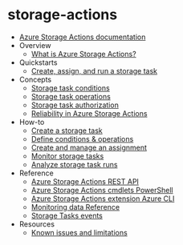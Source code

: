 # storage-actions
  - [Azure Storage Actions documentation](https://learn.microsoft.com/en-us/azure/storage-actions/storage-tasks/)
  - Overview
    - [What is Azure Storage Actions?](https://learn.microsoft.com/en-us/azure/storage-actions/overview)
  - Quickstarts
    - [Create, assign, and run a storage task](https://learn.microsoft.com/en-us/azure/storage-actions/storage-tasks/storage-task-quickstart-portal)
  - Concepts
    - [Storage task conditions](https://learn.microsoft.com/en-us/azure/storage-actions/storage-tasks/storage-task-conditions)
    - [Storage task operations](https://learn.microsoft.com/en-us/azure/storage-actions/storage-tasks/storage-task-operations)
    - [Storage task authorization](https://learn.microsoft.com/en-us/azure/storage-actions/storage-tasks/storage-task-authorization-roles)
    - [Reliability in Azure Storage Actions](https://learn.microsoft.com/en-us/azure/reliability/reliability-storage-actions?toc=/azure/storage-actions/toc.json)
  - How-to
    - [Create a storage task](https://learn.microsoft.com/en-us/azure/storage-actions/storage-tasks/storage-task-create)
    - [Define conditions & operations](https://learn.microsoft.com/en-us/azure/storage-actions/storage-tasks/storage-task-conditions-operations-edit)
    - [Create and manage an assignment](https://learn.microsoft.com/en-us/azure/storage-actions/storage-tasks/storage-task-assignment-create)
    - [Monitor storage tasks](https://learn.microsoft.com/en-us/azure/storage-actions/storage-tasks/monitor-storage-tasks)
    - [Analyze storage task runs](https://learn.microsoft.com/en-us/azure/storage-actions/storage-tasks/storage-task-runs)
  - Reference
    - [Azure Storage Actions REST API](https://learn.microsoft.com/rest/api/storageactions/operation-groups)
    - [Azure Storage Actions cmdlets PowerShell](https://learn.microsoft.com/powershell/module/az.storageaction)
    - [Azure Storage Actions extension Azure CLI](https://learn.microsoft.com/cli/azure/storage-actions)
    - [Monitoring data Reference](https://learn.microsoft.com/en-us/azure/storage-actions/storage-tasks/storage-tasks-monitor-data-reference)
    - [Storage Tasks events](https://learn.microsoft.com/en-us/azure/event-grid/event-schema-storage-actions?toc=/azure/storage-actions/toc.json)
  - Resources
    - [Known issues and limitations](https://learn.microsoft.com/en-us/azure/storage-actions/storage-tasks/storage-task-known-issues)
